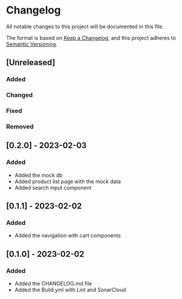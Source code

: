# Changelog

All notable changes to this project will be documented in this file.

The format is based on [Keep a Changelog](https://keepachangelog.com/en/1.0.0/), and this project adheres to [Semantic Versioning](https://semver.org/spec/v2.0.0.html).

## [Unreleased]

### Added

### Changed

### Fixed

### Removed

## [0.2.0] - 2023-02-03

### Added

- Added the mock db
- Added product list page with the mock data
- Added search input component

## [0.1.1] - 2023-02-02

### Added

- Added the navigation with cart components

## [0.1.0] - 2023-02-02

### Added

- Added the CHANGELOG.md file
- Added the Build.yml with Lint and SonarCloud
